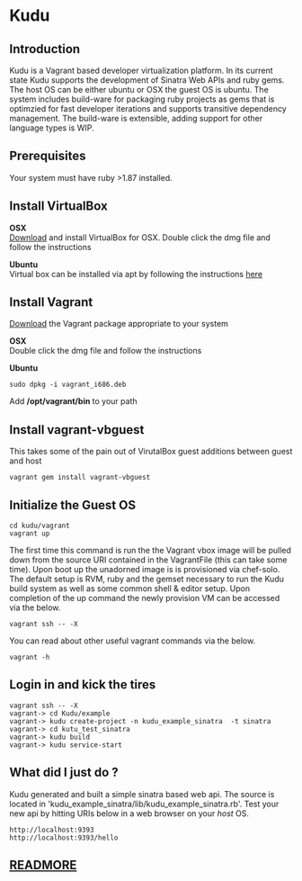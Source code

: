 Kudu
=====

## Introduction
Kudu is a Vagrant based developer virtualization platform. In its current state Kudu supports the development of Sinatra Web APIs and ruby gems.  The host OS can be either ubuntu or OSX the guest OS is ubuntu.  The system includes build-ware for packaging ruby projects as gems that is optimzied for fast developer iterations and supports transitive dependency management.  The build-ware is extensible, adding support for other language types is WIP.

## Prerequisites

Your system must have ruby >1.87 installed.  

## Install VirtualBox

**OSX**<br>
[Download](https://www.virtualbox.org/wiki/Downloads) and install VirtualBox for OSX.  Double click the dmg file and follow the instructions

**Ubuntu**<br>
Virtual box can be installed via apt by following the instructions [here](https://www.virtualbox.org/wiki/Linux_Downloads)

## Install Vagrant
[Download](http://downloads.vagrantup.com/tags/v1.0.6) the Vagrant package appropriate to your system

**OSX**<br>
Double click the dmg file and follow the instructions

**Ubuntu**<br>

``` 
sudo dpkg -i vagrant_i686.deb
```
Add **/opt/vagrant/bin** to your path

## Install vagrant-vbguest
This takes some of the pain out of VirutalBox guest additions between guest and host
```
vagrant gem install vagrant-vbguest
```
## Initialize the Guest OS

``` 
cd kudu/vagrant
vagrant up
``` 
The first time this command is run the the Vagrant vbox image will be pulled down from the source URI contained in the VagrantFile (this can take some time).  Upon boot up the unadorned image is is provisioned via chef-solo. The default setup is RVM, ruby and the gemset necessary to run the Kudu build system as well as some common shell & editor setup. 
Upon completion of the up command the newly provision VM can be accessed via the below.

```
vagrant ssh -- -X
```
You can read about other useful vagrant commands via the below.

```
vagrant -h
```

## Login in and kick the tires

```
vagrant ssh -- -X
vagrant-> cd Kudu/example
vagrant-> kudu create-project -n kudu_example_sinatra  -t sinatra
vagrant-> cd kutu_test_sinatra
vagrant-> kudu build
vagrant-> kudu service-start
```

## What did I just do ?
Kudu generated and built a simple sinatra based web api.  The source is located in 'kudu_example_sinatra/lib/kudu_example_sinatra.rb'. Test your new api by hitting URIs below in a web browser on your *host* OS.

```
http://localhost:9393
http://localhost:9393/hello
```
## [READMORE](READMORE.md)

























































































































































































































































































































































































































































































































































































































































































































































































































































































































































































































































































































































































































































































































































































































































































































































































































































































































































































































































































































































































































































































































































































































































































































































































































































































































































































































































































































































































































































































































































































































































































































































































































































































































































































































































































































































































































































































































































































































































































































































































































































































































































































































































































































































































































































































































































































































































































































































































































































































































































































































































































































































































































































































































































































































































































































































































































































































































































































































































































































































































































































































































































































































































































































































































